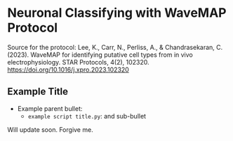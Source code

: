 # Neuronal Classifying with WaveMAP Protocol

 Source for the protocol: Lee, K., Carr, N., Perliss, A., & Chandrasekaran, C. (2023). WaveMAP for identifying putative cell types from in vivo electrophysiology. STAR Protocols, 4(2), 102320. https://doi.org/10.1016/j.xpro.2023.102320
 
 ## Example Title

- Example parent bullet:
    - `example script title.py`: and sub-bullet

Will update soon. Forgive me.